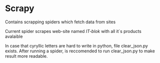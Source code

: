 # Scrapy
Contains scrapping spiders which fetch data from sites

Current spider scrapes web-site named *IT-blok* with all it`s products avalaible

In case that cyryllic letters are hard to write in python, file clear_json.py exists. 
After running a spider, is reccomended to run clear_json.py to make result more readable.
